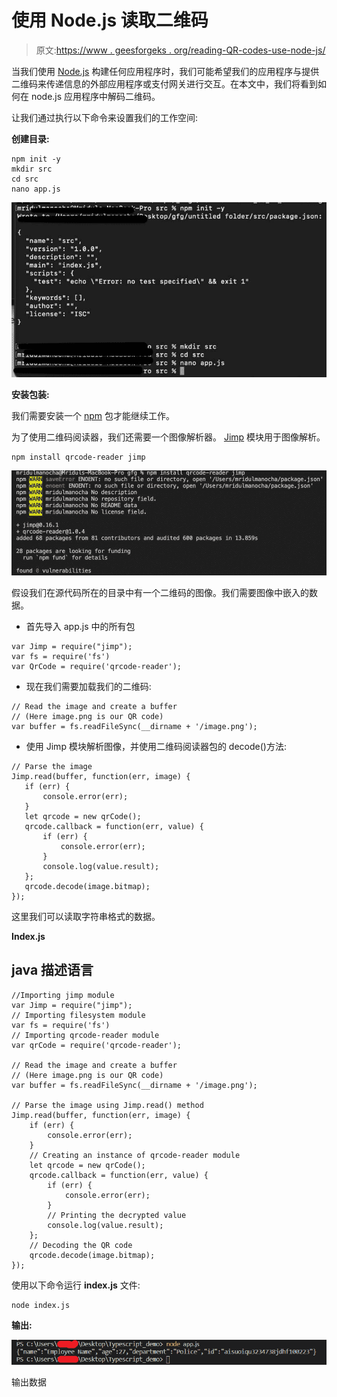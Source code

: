 # 使用 Node.js 读取二维码

> 原文:[https://www . geesforgeks . org/reading-QR-codes-use-node-js/](https://www.geeksforgeeks.org/reading-qr-codes-using-node-js/)

当我们使用 [Node.js](https://www.geeksforgeeks.org/nodejs-tutorials/) 构建任何应用程序时，我们可能希望我们的应用程序与提供二维码来传递信息的外部应用程序或支付网关进行交互。在本文中，我们将看到如何在 node.js 应用程序中解码二维码。

让我们通过执行以下命令来设置我们的工作空间:

**创建目录:**

```
npm init -y
mkdir src
cd src
nano app.js
```

![](img/e026b52151f237c611d69690acd92771.png)

**安装包装:**

我们需要安装一个 [npm](https://www.geeksforgeeks.org/node-js-npm-node-package-manager/) 包才能继续工作。

为了使用二维码阅读器，我们还需要一个图像解析器。 [Jimp](https://www.geeksforgeeks.org/nodejs-jimp/) 模块用于图像解析。

```
npm install qrcode-reader jimp
```

![](img/570081c59435e61c0a0a55989d4acbf8.png)

假设我们在源代码所在的目录中有一个二维码的图像。我们需要图像中嵌入的数据。

*   首先导入 app.js 中的所有包

```
var Jimp = require("jimp");
var fs = require('fs')
var QrCode = require('qrcode-reader');
```

*   现在我们需要加载我们的二维码:

```
// Read the image and create a buffer  
// (Here image.png is our QR code)
var buffer = fs.readFileSync(__dirname + '/image.png');
```

*   使用 Jimp 模块解析图像，并使用二维码阅读器包的 decode()方法:

```
// Parse the image  
Jimp.read(buffer, function(err, image) {
   if (err) {
       console.error(err);
   }
   let qrcode = new qrCode();
   qrcode.callback = function(err, value) {
       if (err) {
           console.error(err);
       }
       console.log(value.result);
   };
   qrcode.decode(image.bitmap);
});
```

这里我们可以读取字符串格式的数据。

**Index.js**

## java 描述语言

```
//Importing jimp module
var Jimp = require("jimp");
// Importing filesystem module
var fs = require('fs')
// Importing qrcode-reader module
var qrCode = require('qrcode-reader');

// Read the image and create a buffer
// (Here image.png is our QR code)
var buffer = fs.readFileSync(__dirname + '/image.png');

// Parse the image using Jimp.read() method
Jimp.read(buffer, function(err, image) {
    if (err) {
        console.error(err);
    }
    // Creating an instance of qrcode-reader module
    let qrcode = new qrCode();
    qrcode.callback = function(err, value) {
        if (err) {
            console.error(err);
        }
        // Printing the decrypted value
        console.log(value.result);
    };
    // Decoding the QR code
    qrcode.decode(image.bitmap);
});
```

使用以下命令运行 **index.js** 文件:

```
node index.js
```

**输出:**

![](img/622a4452da6c77a3cb0a78a44e8979df.png)

输出数据